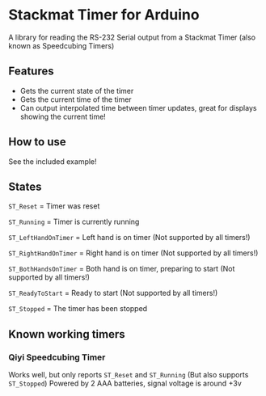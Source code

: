 # Stackmat Timer for Arduino

A library for reading the RS-232 Serial output from a 
Stackmat Timer (also known as Speedcubing Timers)

## Features

* Gets the current state of the timer
* Gets the current time of the timer
* Can output interpolated time between timer updates, great for displays showing the current time!

## How to use

See the included example!

## States

`ST_Reset` = Timer was reset

`ST_Running` = Timer is currently running

`ST_LeftHandOnTimer` = Left hand is on timer (Not supported by all timers!)

`ST_RightHandOnTimer` = Right hand is on timer (Not supported by all timers!)

`ST_BothHandsOnTimer` = Both hand is on timer, preparing to start (Not supported by all timers!)

`ST_ReadyToStart` = Ready to start (Not supported by all timers!)

`ST_Stopped` = The timer has been stopped

## Known working timers

### Qiyi Speedcubing Timer 

Works well, but only reports `ST_Reset` and `ST_Running` (But also supports `ST_Stopped`)
Powered by 2 AAA batteries, signal voltage is around +3v
